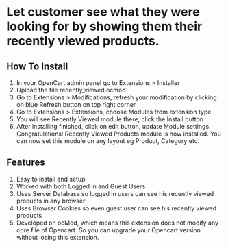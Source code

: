 # Let customer see what they were looking for by showing them their recently viewed products.

## How To Install
1) In your OpenCart admin panel go to Extensions > Installer
2) Upload the file recently_viewed.ocmod
3) Go to Extensions > Modifications, refresh your modification by clicking on blue Refresh button on top right corner
4) Go to Extensions > Extensions, choose Modules from extension type
5) You will see Recently Viewed module there, click the Install button
6) After installing finished, click on edit button, update Module settings.
Congratulations! Recently Viewed Products module is now installed. You can now set this module on any layout eg Product, Category etc.


## Features
1. Easy to install and setup
2. Worked with both Logged in and Guest Users
3. Uses Server Database so logged in users can see his recently viewed products in any browser
4. Uses Browser Cookies so even guest user can see his recently viewed products
5. Developed on ocMod, which means this extension does not modify any core file of Opencart. So you can upgrade your Opencart version without losing this extension.
